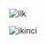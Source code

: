 ![ilk](https://user-images.githubusercontent.com/102507139/212536755-1434d8f5-d67e-4a03-928d-b714c5dae829.png)

![ikinci](https://user-images.githubusercontent.com/102507139/212536762-a8f36321-8f9f-4ca6-ab69-dd3721051ffe.png)
